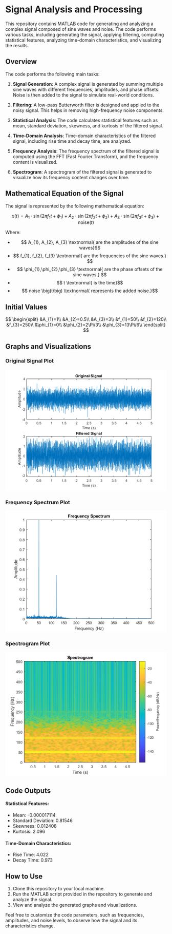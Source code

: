 # Signal Analysis and Processing

This repository contains MATLAB code for generating and analyzing a complex signal composed of sine waves and noise. The code performs various tasks, including generating the signal, applying filtering, computing statistical features, analyzing time-domain characteristics, and visualizing the results.

## Overview

The code performs the following main tasks:

1. **Signal Generation**: A complex signal is generated by summing multiple sine waves with different frequencies, amplitudes, and phase offsets. Noise is then added to the signal to simulate real-world conditions.

2. **Filtering**: A low-pass Butterworth filter is designed and applied to the noisy signal. This helps in removing high-frequency noise components.

3. **Statistical Analysis**: The code calculates statistical features such as mean, standard deviation, skewness, and kurtosis of the filtered signal.

4. **Time-Domain Analysis**: Time-domain characteristics of the filtered signal, including rise time and decay time, are analyzed.

5. **Frequency Analysis**: The frequency spectrum of the filtered signal is computed using the FFT (Fast Fourier Transform), and the frequency content is visualized.

6. **Spectrogram**: A spectrogram of the filtered signal is generated to visualize how its frequency content changes over time.

## Mathematical Equation of the Signal

The signal is represented by the following mathematical equation:

$$
x(t) = A_1 \cdot \sin(2\pi f_1 t + \phi_1) + A_2 \cdot \sin(2\pi f_2 t + \phi_2) + A_3 \cdot \sin(2\pi f_3 t + \phi_3) + \text{noise}(t)
$$

Where:
- $$ A_{1}, A_{2}, A_{3} \textnormal{ are the amplitudes of the sine waves}$$
- $$ f_{1}, f_{2}, f_{3} \textnormal{ are the frequencies of the sine waves.} $$
- $$ \phi_{1},\phi_{2},\phi_{3} \textnormal{ are the phase offsets of the sine waves.} $$
- $$ t \textnormal{ is the time}$$
- $$  noise \big(t\big) \textnormal{ represents the added noise.}$$

## Initial Values 

$$
\begin{split}
    &A_{1}=1\\    
    &A_{2}=0.5\\
    &A_{3}=3\\
    &f_{1}=50\\    
    &f_{2}=120\\
    &f_{3}=250\\
    &\phi_{1}=0\\
    &\phi_{2}=2\Pi/3\\
    &\phi_{3}=13\Pi/6\\
\end{split}
$$

## Graphs and Visualizations

### Original Signal Plot
![Original vs Filtered Signal Plot](/original_vs_filtered_signal.png)

### Frequency Spectrum Plot
![Frequency Spectrum Plot](/frequency_spectrum.png)

### Spectrogram Plot
![Spectrogram Plot](/spectrogram.png)



## Code Outputs

#### Statistical Features:
- Mean: -0.000017114.
- Standard Deviation: 0.81546
- Skewness: 0.012408
- Kurtosis: 2.096

#### Time-Domain Characteristics:
- Rise Time: 4.022
- Decay Time: 0.973

## How to Use

1. Clone this repository to your local machine.
2. Run the MATLAB script provided in the repository to generate and analyze the signal.
3. View and analyze the generated graphs and visualizations.

Feel free to customize the code parameters, such as frequencies, amplitudes, and noise levels, to observe how the signal and its characteristics change.


